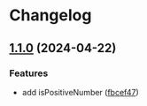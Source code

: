 # Changelog

## [1.1.0](https://github.com/lilibraries/utils/compare/v1.0.0...v1.1.0) (2024-04-22)


### Features

* add isPositiveNumber ([fbcef47](https://github.com/lilibraries/utils/commit/fbcef47ed7c3db8e2176bd31d30a742e370dd0ae))